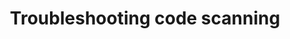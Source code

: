 ---
title: Troubleshooting code scanning
intro: 'When analyzing your code with {% data variables.product.prodname_code_scanning %}, you may need to troubleshoot unexpected issues.'
redirect_from:
  - /code-security/code-scanning/automatically-scanning-your-code-for-vulnerabilities-and-errors/troubleshooting-your-default-setup-for-codeql
  - /code-security/code-scanning/automatically-scanning-your-code-for-vulnerabilities-and-errors/troubleshooting-the-codeql-workflow
versions:
  fpt: '*'
  ghes: '*'
  ghae: '*'
  ghec: '*'
topics:
  - Advanced Security
  - Code scanning
  - CodeQL
  - Repositories
children:
  - /a-particular-language-is-causing-default-setup-to-fail
  - /advanced-security-must-be-enabled
  - /alerts-found-in-generated-code
  - /automatic-build-failed-for-a-compiled-language
  - /build-is-taking-too-long
  - /codeql-scanned-fewer-lines-than-expected
  - /enabling-default-setup-takes-too-long
  - /extraction-errors-in-the-database
  - /logs-are-not-detailed-enough
  - /no-source-code-seen-during-build
  - /not-recognized
  - /out-of-disk-or-memory
  - /some-languages-were-not-analyzed
  - /resource-not-accessible-by-integration
  - /results-are-different-than-expected
  - /results-differ-between-platforms
  - /server-error
  - /two-codeql-workflows
  - /unclear-what-triggered-a-workflow-run
  - /unnecessary-step-found
---